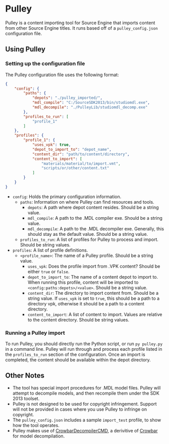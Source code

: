 # Pulley
Pulley is a content importing tool for Source Engine that imports content from other Source Engine titles. It runs based off of a `pulley_config.json` configuration file.


## Using Pulley
### Setting up the configuration file
The Pulley configuration file uses the following format:
```json
{
    "config": {
        "paths": {
            "depots": "./pulley_imported/",
            "mdl_compile": "C:/SourceSDK2013/bin/studiomdl.exe",
            "mdl_decompile": "./PulleyLib/studiomdl_decomp.exe"
        },
        "profiles_to_run": [
            "profile_1"
        ]
    },
    "profiles": {
        "profile_1": {
            "uses_vpk": true,
            "depot_to_import_to": "depot_name",
            "content_dir": "path/to/content/directory",
            "content_to_import": [
                "materials/material/to/import.vmt",
                "scripts/or/other/content.txt"
            ]
        }
    }
}
```

- `config`: Holds the primary configuration information.
    - `paths`: Information on where Pulley can find resources and tools.
      - `depots`: A path where depot content resides. Should be a string value.
      - `mdl_compile`: A path to the .MDL compiler exe. Should be a string value.
      - `mdl_decompile`: A path to the .MDL decompiler exe. Generally, this should stay as the default value. Should be a string value.
    - `profiles_to_run`: A list of profiles for Pulley to process and import. Should be string values.
- `profiles`: A list of profile definitions.
  - `<profile_name>`: The name of a Pulley profile. Should be a string value.
    - `uses_vpk`: Does the profile import from .VPK content? Should be either `true` or `false`.
    - `depot_to_import_to`: The name of a content depot to import to. When running this profile, content will be imported to `<config:paths:depots>/<value>`. Should be a string value.
    - `content_dir`: The directory to import content from. Should be a string value. If `uses_vpk` is set to `true`, this should be a path to a directory vpk, otherwise it should be a path to a content directory.
    - `content_to_import`: A list of content to import. Values are relative to the content directory. Should be string values.

### Running a Pulley import
To run Pulley, you should directly run the Python script, or run `py pulley.py` in a command line. Pulley will run through and process each profile listed in the `profiles_to_run` section of the configuration. Once an import is completed, the content should be available within the depot directory.

## Other Notes
- The tool has special import procedures for .MDL model files. Pulley will attempt to decompile models, and then recompile them under the SDK 2013 toolset.
- Pulley is not designed to be used for copyright infringement. Support will not be provided in cases where you use Pulley to infringe on copyright.
- The `pulley_config.json` includes a sample `import_test` profile, to show how the tool operates.
- Pulley makes use of [CrowbarDecompilerCMD](https://github.com/mrglaster/CrowbarDecompilerCMD), a derivitive of [Crowbar](https://github.com/ZeqMacaw/Crowbar) for model decompilation.
